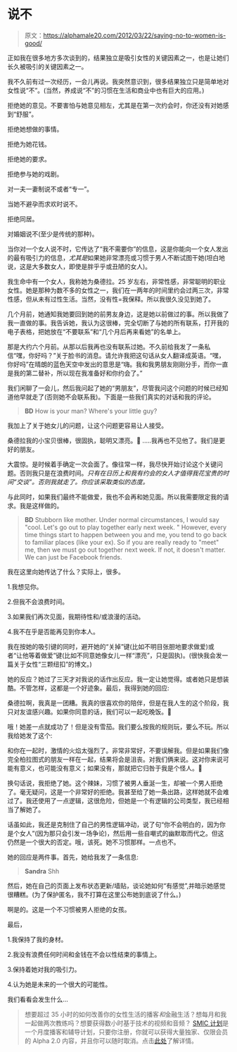 # 说不

> 原文：<https://alphamale20.com/2012/03/22/saying-no-to-women-is-good/>

正如我在很多地方多次谈到的，结果独立是吸引女性的关键因素之一，也是让她们长久被吸引的关键因素之一。

我不久前有过一次经历，一会儿再说。我突然意识到，很多结果独立只是简单地对女性说“不”。(当然，养成说“不”的习惯在生活和商业中也有巨大的应用。)

拒绝她的意见。不要害怕与她意见相左，尤其是在第一次约会时，你还没有对她感到“舒服”。

拒绝她想做的事情。

拒绝为她花钱。

拒绝她的要求。

拒绝参与她的戏剧。

对一夫一妻制说不或者“专一”。

当她不避孕而求欢时说不。

拒绝同居。

对婚姻说不(至少是传统的那种)。

当你对一个女人说不时，它传达了“我不需要你”的信息，这是你能向一个女人发出的最有吸引力的信息，*尤其是*如果她非常漂亮或习惯于男人不断试图干她(坦白地说，这是大多数女人，即使是胖乎乎或丑陋的女人)。

我生命中有一个女人，我称她为桑德拉。25 岁左右，非常性感，非常聪明的职业女性。她是那种为数不多的女性之一，我们在一两年的时间里约会过两三次，非常性感，但从未有过性生活。当然，没有性=我保释。所以我很久没见到她了。

几个月前，她通知我她要回到她的前男友身边，这是她以前做过的事。所以我做了我一直做的事。我告诉她，我认为这很棒，完全切断了与她的所有联系，打开我的电子表格，把她放在“不要联系”和“几个月后再来看她”的名单上。

那是大约六个月前。从那以后我再也没有联系过她。不久前给我发了一条私信“嘿，你好吗？”关于脸书的消息。请允许我把这句话从女人翻译成英语。“嘿，你好吗”在晴朗的蓝色天空中发出的意思是“嗨。我和我男朋友刚刚分手，而你一直是我的第二替补，所以现在我准备好和你约会了。”

我们闲聊了一会儿，然后我问起了她的“男朋友”，尽管我问这个问题的时候已经知道他早就走了(否则她不会联系我)。下面是一些我们真实的对话和我的评论。

> **BD** How is your man? Where's your little guy?

我加上了关于她女儿的问题，让这个问题更容易让人接受。

桑德拉我的小宝贝很棒，很固执，聪明又漂亮。🙂 .....我再也不见他了。我们是更好的朋友。

大震惊。是时候着手确定一次会面了。像往常一样，我尽快开始讨论这个关键问题。否则我只是在浪费时间。*只有在日历上和我有约会的女人才值得我花宝贵的时间“交谈”。否则我就走了。你应该采取类似的态度。*

与此同时，如果我们最终不能做爱，我也不会再和她见面。所以我需要限定我的请求。我是这样做的。

> **BD** Stubborn like mother. Under normal circumstances, I would say "cool. Let's go out to play together early next week. " However, every time things start to happen between you and me, you tend to go back to familiar places (like your ex). So if you are really ready to "meet" me, then we must go out together next week. If not, it doesn't matter. We can just be Facebook friends.

我在这里向她传达了什么？实际上，很多。

1.我想见你。

2.但我不会浪费时间。

3.如果我们再次见面，我期待性和/或浪漫的活动。

4.我不在乎是否能再见到你本人。

我在按她的吸引键的同时，避开她的“关掉”键(比如不明目张胆地要求做爱)或者“让他等着做爱”键(比如不同意她像女儿一样“漂亮”，只是固执)。(很快我会发一篇关于女性“三颗纽扣”的博文。)

她的反应？她过了三天才对我说的话作出反应。我一定让她觉得。或者她只是想装酷。不管怎样，这都是一个好迹象。最后，我得到她的回应:

桑德拉啊，我真是一团糟。我真的很喜欢你的陪伴，但是在我人生的这个阶段，我只对友谊感兴趣。如果你同意的话，我们可以一起吃晚饭。🙂

哦！她差一点就成功了！但是没有雪茄。我们要么按我的规则玩，要么不玩。所以我给她发了这个:

和你在一起时，激情的火焰太强烈了。非常非常好，不要误解我。但是如果我们像完全柏拉图式的朋友一样在一起，结果将会是沮丧。对我们俩来说。这对你来说可能有意义，也可能没有意义；如果没有，那就把它归咎于我是个怪人。🙂

换句话说，我拒绝了她。这个辣妹，习惯了被男人垂涎一生，却被一个男人拒绝了。毫无疑问，这是一个非常好的拒绝。我甚至给了她一条出路，这样她就不会难过了。我还使用了一点逻辑，这很危险，但她是一个有逻辑的公司类型，我已经相当了解她了。

话虽如此，我还是克制住了自己的男性逻辑冲动，说了句“你不会明白的，因为你是个女人”(因为那只会引发一场争论)，然后用一些自嘲式的幽默取而代之。但这仍然是一个很大的否定。哦，该死。她不习惯那样。一点也不。

她的回应是两件事。首先，她给我发了一条信息:

> **Sandra** Shh

然后，她在自己的页面上发布状态更新/墙贴，谈论她如何“有感觉”,并暗示她感觉很糟糕。(为了保护匿名，我不打算在这里公布她到底说了什么。)

啊是的。这是一个不习惯被男人拒绝的女孩。

最后，

1.我保持了我的身材。

2.我没有浪费任何时间和金钱在不会以性结束的事情上。

3.保持着她对我的吸引力。

4.认为她是未来的一个很大的可能性。

我们看看会发生什么...

> 想要超过 35 小时的如何改善你的女性生活的播客*和*金融生活？想每月和我一起做两次教练吗？想要获得数小时基于技术的视频和音频？ [SMIC 计划](https://alphamale20.kartra.com/page/vIL17)是一个月度播客和辅导计划，只要你注册，你就可以获得大量独家、仅限会员的 Alpha 2.0 内容，并且你可以随时取消。点击[此处](https://alphamale20.kartra.com/page/vIL17)了解详情。
> 
> 